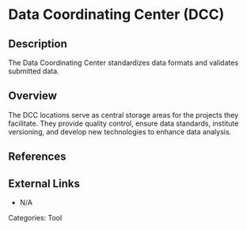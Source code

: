 # Data Coordinating Center (DCC) #
## Description ##
The Data Coordinating Center standardizes data formats and validates submitted data.   

## Overview ##
The DCC locations serve as central storage areas for the projects they facilitate. They provide quality control, ensure data standards, institute versioning, and develop new technologies to enhance data analysis.     


## References ##

## External Links ##
* N/A

Categories: Tool
